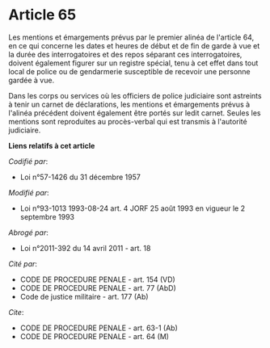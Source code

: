 # Article 65

Les mentions et émargements prévus par le premier alinéa de l'article 64, en ce qui concerne les dates et heures de début et
de fin de garde à vue et la durée des interrogatoires et des repos séparant ces interrogatoires, doivent également figurer
sur un registre spécial, tenu à cet effet dans tout local de police ou de gendarmerie susceptible de recevoir une personne
gardée à vue.

Dans les corps ou services où les officiers de police judiciaire sont astreints à tenir un carnet de déclarations, les
mentions et émargements prévus à l'alinéa précédent doivent également être portés sur ledit carnet. Seules les mentions sont
reproduites au procès-verbal qui est transmis à l'autorité judiciaire.

**Liens relatifs à cet article**

_Codifié par_:

  - Loi n°57-1426 du 31 décembre 1957

_Modifié par_:

  - Loi n°93-1013 1993-08-24 art. 4 JORF 25 août 1993 en vigueur le 2 septembre 1993

_Abrogé par_:

  - Loi n°2011-392 du 14 avril 2011 - art. 18

_Cité par_:

  - CODE DE PROCEDURE PENALE - art. 154 (VD)
  - CODE DE PROCEDURE PENALE - art. 77 (AbD)
  - Code de justice militaire - art. 177 (Ab)

_Cite_:

  - CODE DE PROCEDURE PENALE - art. 63-1 (Ab)
  - CODE DE PROCEDURE PENALE - art. 64 (M)
